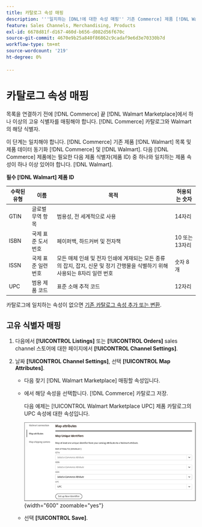 ```yaml
---
title: 카탈로그 속성 매핑
description: '''일치하는 [DNL!에 대한 속성 매핑'' 기존 Commerce] 제품 [!DNL Walmart Marketplace] 다음 기간 동안 데이터 목록 및 동기화 [!DNL Channel Manager] 및 [!DNL Walmart].'''
feature: Sales Channels, Merchandising, Products
exl-id: 6678d81f-d167-460d-b656-d082d56f670c
source-git-commit: 4670e9b25a840f86862c9cadaf9e6d3e70330b7d
workflow-type: tm+mt
source-wordcount: '219'
ht-degree: 0%

---
```


# 카탈로그 속성 매핑

목록을 연결하기 전에 [!DNL Commerce] 끝 [!DNL Walmart Marketplace]에서 하나 이상의 고유 식별자를 매핑해야 합니다. [!DNL Commerce] 카탈로그와 Walmart의 해당 식별자.

이 단계는 일치해야 합니다. [!DNL Commerce] 기존 제품 [!DNL Walmart] 목록 및 제품 데이터 동기화 [!DNL Commerce] 및 [!DNL Walmart]. 다음 [!DNL Commerce] 제품에는 필요한 다음 제품 식별자(제품 ID) 중 하나와 일치하는 제품 속성이 하나 이상 있어야 합니다. [!DNL Walmart].

**필수 [!DNL Walmart] 제품 ID**

| **수락된 유형** | **이름** | **목적** | **허용되는 숫자** |
|-------------------|--------------------------------------|--------------------------------------------------------------------------------------------------------------------------------------------------|-----------------------|
| GTIN | 글로벌 무역 항목 | 범용성, 전 세계적으로 사용 | 14자리 |
| ISBN | 국제 표준 도서 번호 | 페이퍼백, 하드커버 및 전자책 | 10 또는 13자리 |
| ISSN | 국제 표준 일련 번호 | 모든 매체 인쇄 및 전자 인쇄에 게재되는 모든 종류의 잡지, 잡지, 신문 및 정기 간행물을 식별하기 위해 사용되는 8자리 일련 번호 | 숫자 8개 |
| UPC | 범용 제품 코드 | 표준 소매 추적 코드 | 12자리 |

카탈로그에 일치하는 속성이 없으면 [기존 카탈로그 속성 추가 또는 변환](https://experienceleague.adobe.com/docs/commerce-admin/catalog/product-attributes/product-attributes.html).

## 고유 식별자 매핑

1. 다음에서 **[!UICONTROL Listings]** 또는 **[!UICONTROL Orders]** sales channel 스토어에 대한 페이지에서 **[!UICONTROL Channel Settings]**.

1. 날짜 **[!UICONTROL Channel Settings]**, 선택 **[!UICONTROL Map Attributes]**.

   - 다음 찾기 [!DNL Walmart Marketplace] 매핑할 속성입니다.

   - 에서 해당 속성을 선택합니다. [!DNL Commerce] 카탈로그 저장.

     다음 예제는 [!UICONTROL Walmart Marketplace UPC] 제품 카탈로그의 UPC 속성에 대한 속성입니다.

     ![제품 일치 기준에 대한 속성 매핑](assets/products-map-attributes-for-match.png){width="600" zoomable="yes"}

   - 선택 **[!UICONTROL Save]**.
